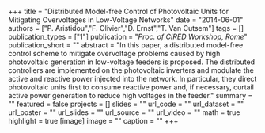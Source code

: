+++
title = "Distributed Model-free Control of Photovoltaic Units for Mitigating Overvoltages in Low-Voltage Networks"
date = "2014-06-01"
authors = ["P. Aristidou","F. Olivier","D. Ernst","T. Van Cutsem"]
tags = []
publication_types = ["1"]
publication = "_Proc. of CIRED Workshop, Rome_"
publication_short = ""
abstract = "In this paper, a distributed model-free control scheme to mitigate overvoltage problems caused by high photovoltaic generation in low-voltage feeders is proposed. The distributed controllers are implemented on the photovoltaic inverters and modulate the active and reactive power injected into the network. In particular, they direct photovoltaic units first to consume reactive power and, if necessary, curtail active power generation to reduce high voltages in the feeder."
summary = ""
featured = false
projects = []
slides = ""
url_code = ""
url_dataset = ""
url_poster = ""
url_slides = ""
url_source = ""
url_video = ""
math = true
highlight = true
[image]
image = ""
caption = ""
+++

